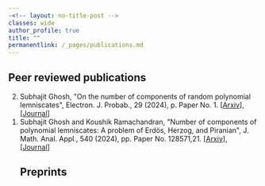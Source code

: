 ```yaml
---
-<!-- layout: no-title-post -->
classes: wide
author_profile: true
title: ""
permanentlink: /_pages/publications.md
---
```

## Peer reviewed publications
<ol reversed> 
<li> Subhajit Ghosh, "On the number of components of random polynomial lemniscates", Electron. J. Probab., 29 (2024), p. Paper No. 1. [<a href = "https://arxiv.org/abs/2306.10795#:~:text=On%20the%20number%20of%20components%20of%20random%20polynomial%20lemniscates,-Subhajit%20Ghosh&text=A%20lemniscate%20of%20a%20complex,anywhere%20between%201%20and%20n.">Arxiv</a>], [<a href = "[https://doi.org/10.1016/j.jcp.2025.113815](https://projecteuclid.org/journals/electronic-journal-of-probability/volume-29/issue-none/On-the-number-of-components-of-random-polynomial-lemniscates/10.1214/24-EJP1147.full)">Journal</a>] </li> 
<li> Subhajit Ghosh and Koushik Ramachandran, "Number of components of polynomial lemniscates: A problem of Erdös, Herzog, and Piranian", J. Math. Anal. Appl., 540 (2024), pp. Paper No. 128571,21. [<a href = "https://arxiv.org/abs/2312.13673">Arxiv</a>], [<a href = "https://www.sciencedirect.com/science/article/pii/S0022247X24004931">Journal</a>]</li>

## Preprints
